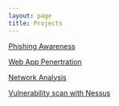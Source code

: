 ```yaml
---
layout: page
title: Projects
---
```



[Phishing Awareness](./phishing)

[Web App Penertration](./hackthissite)

[Network Analysis](./pcapanalysis)

[Vulnerability scan with Nessus](./nessusvulnassessment)

